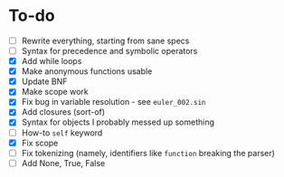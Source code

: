 # To-do

- [ ] Rewrite everything, starting from sane specs
- [ ] Syntax for precedence and symbolic operators
- [x] Add while loops
- [x] Make anonymous functions usable
- [x] Update BNF
- [x] Make scope work
- [x] Fix bug in variable resolution - see `euler_002.sin`
- [x] Add closures (sort-of)
- [x] Syntax for objects
      I probably messed up something
- [ ] How-to `self` keyword
- [x] Fix scope
- [ ] Fix tokenizing (namely, identifiers like `function` breaking the parser)
- [ ] Add None, True, False